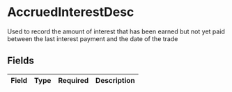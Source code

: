 # AccruedInterestDesc

Used to record the amount of interest that has been earned but not yet paid between the last interest payment and the date of the trade


## Fields

| Field       | Type        | Required    | Description |
| ----------- | ----------- | ----------- | ----------- |